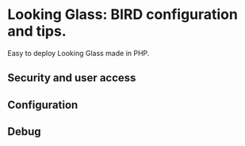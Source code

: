 # Looking Glass: BIRD configuration and tips.

Easy to deploy Looking Glass made in PHP.

## Security and user access

## Configuration

## Debug
